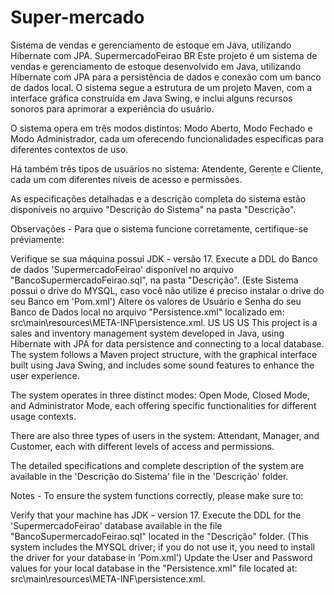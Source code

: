 # Super-mercado
Sistema de vendas e gerenciamento de estoque em Java, utilizando Hibernate com JPA.
SupermercadoFeirao
BR Este projeto é um sistema de vendas e gerenciamento de estoque desenvolvido em Java, utilizando Hibernate com JPA para a persistência de dados e conexão com um banco de dados local. O sistema segue a estrutura de um projeto Maven, com a interface gráfica construída em Java Swing, e inclui alguns recursos sonoros para aprimorar a experiência do usuário.

O sistema opera em três modos distintos: Modo Aberto, Modo Fechado e Modo Administrador, cada um oferecendo funcionalidades específicas para diferentes contextos de uso.

Há também três tipos de usuários no sistema: Atendente, Gerente e Cliente, cada um com diferentes níveis de acesso e permissões.

As especificações detalhadas e a descrição completa do sistema estão disponíveis no arquivo "Descrição do Sistema" na pasta "Descrição".

Observações - Para que o sistema funcione corretamente, certifique-se préviamente:

Verifique se sua máquina possui JDK - versão 17.
Execute a DDL do Banco de dados 'SupermercadoFeirao' disponível no arquivo "BancoSupermercadoFeirao.sql", na pasta "Descrição". (Este Sistema possui o drive do MYSQL, caso você não utilize é preciso instalar o drive do seu Banco em 'Pom.xml')
Altere os valores de Usuário e Senha do seu Banco de Dados local no arquivo "Persistence.xml" localizado em: src\main\resources\META-INF\persistence.xml.
US US US This project is a sales and inventory management system developed in Java, using Hibernate with JPA for data persistence and connecting to a local database. The system follows a Maven project structure, with the graphical interface built using Java Swing, and includes some sound features to enhance the user experience.

The system operates in three distinct modes: Open Mode, Closed Mode, and Administrator Mode, each offering specific functionalities for different usage contexts.

There are also three types of users in the system: Attendant, Manager, and Customer, each with different levels of access and permissions.

The detailed specifications and complete description of the system are available in the 'Descrição do Sistema' file in the 'Descrição' folder.

Notes - To ensure the system functions correctly, please make sure to:

Verify that your machine has JDK - version 17.
Execute the DDL for the 'SupermercadoFeirao' database available in the file "BancoSupermercadoFeirao.sql" located in the "Descrição" folder. (This system includes the MYSQL driver; if you do not use it, you need to install the driver for your database in 'Pom.xml')
Update the User and Password values for your local database in the "Persistence.xml" file located at: src\main\resources\META-INF\persistence.xml.
